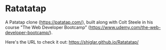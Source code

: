 # Ratatatap
A Patatap clone (https://patatap.com/), built along with Colt Steele in his course "The Web Developer Bootcamp" (https://www.udemy.com/the-web-developer-bootcamp/). 

Here's the URL to check it out: https://shiglar.github.io/Ratatatap/

